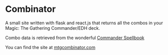 # Combinator
A small site written with flask and react.js that returns all the combos in your Magic: The Gathering Commander/EDH deck.

Combo data is retrieved from the wonderful [Commander Spellbook](https://commanderspellbook.com/)

You can find the site at [mtgcombinator.com](https://mtgcombinator.com/)
